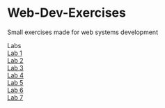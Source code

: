 # Web-Dev-Exercises
Small exercises made for web systems development

Labs <br />
<a href="https://ajcastan0103.github.io/Web-Dev-Exercises/lab01" target="_blank">Lab 1</a> <br />
<a href="https://ajcastan0103.github.io/Web-Dev-Exercises/Lab02/lab02" target="_blank">Lab 2</a> <br />
<a href="https://ajcastan0103.github.io/Web-Dev-Exercises/Lab03/lab03c.html" target="_blank">Lab 3</a> <br />
<a href="https://ajcastan0103.github.io/Web-Dev-Exercises/lab04" target="_blank">Lab 4</a> <br />
<a href="https://ajcastan0103.github.io/Web-Dev-Exercises/Lab05/lab05.html" target="_blank">Lab 5</a> <br />
<a href="https://ajcastan0103.github.io/Web-Dev-Exercises/Lab06/lab06.html" target="_blank">Lab 6</a> <br />
<a href="https://ajcastan0103.github.io/Web-Dev-Exercises/Lab07/lab07b.html" target="_blank">Lab 7</a> <br />
